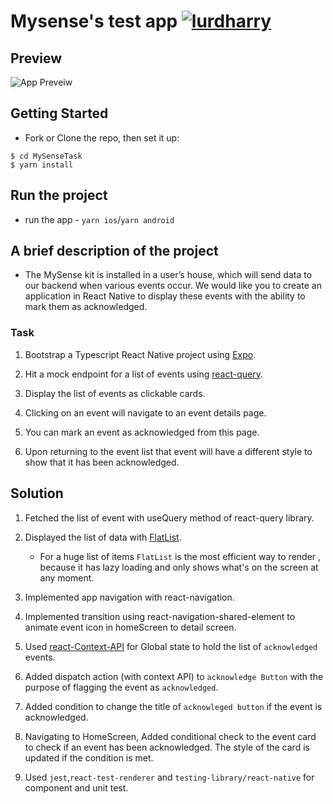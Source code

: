 # Mysense's test app [![lurdharry](https://circleci.com/gh/lurdharry/mySense_Test.svg?style=svg&circle-token=f836a377d42dc7ef0c1d0d308fedf6138c0c0934)](https://github.com/lurdharry/mySense_Test)

## Preview

![App Preveiw](documentation/Preview.gif)

## Getting Started

- Fork or Clone the repo, then set it up:

```
$ cd MySenseTask
$ yarn install
```

## Run the project

- run the app - `yarn ios`/`yarn android`

## A brief description of the project

- The MySense kit is installed in a user’s house, which will send data to our backend when various events occur. We would like you to create an application in React Native to display these events with the ability to mark them as acknowledged.

### Task

1. Bootstrap a Typescript React Native project using [Expo](https://expo.io/).

2. Hit a mock endpoint for a list of events using [react-query](https://react-query.tanstack.com/).

3. Display the list of events as clickable cards.

4. Clicking on an event will navigate to an event details page.

5. You can mark an event as acknowledged from this page.

6. Upon returning to the event list that event will have a different style to show that it has been acknowledged.

## Solution

1.  Fetched the list of event with useQuery method of react-query library.
2.  Displayed the list of data with [FlatList](https://reactnative.dev/docs/flatlist.html).

    - For a huge list of items `FlatList` is the most efficient way to render , because it has lazy loading and only shows what's on the screen at any moment.

3.  Implemented app navigation with react-navigation.
4.  Implemented transition using react-navigation-shared-element to animate event icon in homeScreen to detail screen.
5.  Used [react-Context-API](https://reactjs.org/docs/context.html) for Global state to hold the list of `acknowledged` events.
6.  Added dispatch action (with context API) to `acknowledge Button` with the purpose of flagging the event as `acknowledged`.
7.  Added condition to change the title of `acknowleged button` if the event is acknowledged.
8.  Navigating to HomeScreen, Added conditional check to the event card to check if an event has been acknowledged. The style of the card is updated if the condition is met.
9.  Used `jest`,`react-test-renderer` and `testing-library/react-native` for component and unit test.
